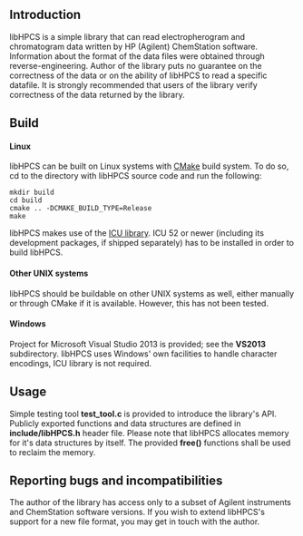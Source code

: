 Introduction
---

libHPCS is a simple library that can read electropherogram and chromatogram data written by HP (Agilent) ChemStation software. Information about the format of the data files were obtained through reverse-engineering. Author of the library puts no guarantee on the correctness of the data or on the ability of libHPCS to read a specific datafile. It is strongly recommended that users of the library verify correctness of the data returned by the library.

Build
---

#### Linux

libHPCS can be built on Linux systems with [CMake](https://cmake.org) build system. To do so, cd to the directory with libHPCS source code and run the following:

	mkdir build
	cd build
	cmake .. -DCMAKE_BUILD_TYPE=Release
	make

libHPCS makes use of the [ICU library](http://site.icu-project.org). ICU 52 or newer (including its development packages, if shipped separately) has to be installed in order to build libHPCS.

#### Other UNIX systems

libHPCS should be buildable on other UNIX systems as well, either manually or through CMake if it is available. However, this has not been tested.

#### Windows

Project for Microsoft Visual Studio 2013 is provided; see the **VS2013** subdirectory. libHPCS uses Windows' own facilities to handle character encodings, ICU library is not required.

Usage
---

Simple testing tool **test_tool.c** is provided to introduce the library's API. Publicly exported functions and data structures are defined in **include/libHPCS.h** header file. Please note that libHPCS allocates memory for it's data structures by itself. The provided **free()** functions shall be used to reclaim the memory.

Reporting bugs and incompatibilities
---

The author of the library has access only to a subset of Agilent instruments and ChemStation software versions. If you wish to extend libHPCS's support for a new file format, you may get in touch with the author.
